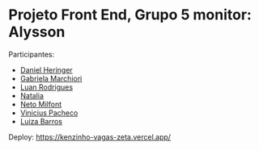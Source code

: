 # Projeto Front End, Grupo 5 monitor: Alysson

Participantes:
<ul>
  <li><a href="https://github.com/danielheringers">Daniel Heringer</a></li>
  <li><a href="https://github.com/gabrielamarchiori">Gabriela Marchiori</a></li>
  <li><a href="https://github.com/luan-rodrigues1">Luan Rodrigues</a></li>
  <li><a href="https://github.com/nataliauai">Natalia</a></li>
  <li><a href="https://github.com/netomilfont">Neto Milfont</a></li>
  <li><a href="https://github.com/viniciusgrp">Vinicius Pacheco</a></li>
  <li><a href="https://github.com/luizabarros">Luiza Barros</a></li>
</ul>

Deploy:
https://kenzinho-vagas-zeta.vercel.app/
